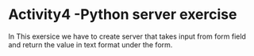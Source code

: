 
# Activity4 -Python server exercise

In This exersice we have to create server that takes input from form field and return the value in text format under the form.  


